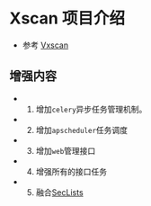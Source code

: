 # Xscan 项目介绍
- 参考 [Vxscan](https://github.com/al0ne/Vxscan)


## 增强内容
- 1. 增加`celery`异步任务管理机制。
- 2. 增加`apscheduler`任务调度
- 3. 增加`web`管理接口
- 4. 增强所有的接口任务
- 5. 融合[SecLists](https://github.com/danielmiessler/SecLists)
